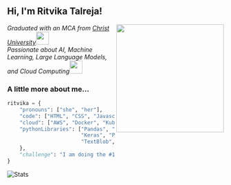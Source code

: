 <h2> Hi, I'm Ritvika Talreja! </h2>
<img align='right' src="https://media.giphy.com/media/ieyl9zmCjO4b4t6qoY/giphy.gif" width="250">
<p><em>Graduated with an MCA from <a href="https://christuniversity.in">Christ University</a><img src="https://media.giphy.com/media/fYSnHlufseco8Fh93Z/giphy.gif" width="30"></br>Passionate about AI, Machine Learning, Large Language Models, and Cloud Computing<img src="https://media.giphy.com/media/WUlplcMpOCEmTGBtBW/giphy.gif" width="30"> 
</em></p>


### A little more about me...  

```python
ritvika = {
    "pronouns": ["she", "her"],
    "code": ["HTML", "CSS", "Javascript", "C", "Java", "Python"],
    "cloud": ["AWS", "Docker", "Kubernetes"],
    "pythonLibraries": ["Pandas", "NumPy", "Matplotlib", "Scikit-learn", "Seaborn",
                        "Keras", "PyTorch", "Tensorflow", "NLTK", "Gensim","LangChain",
                        "TextBlob",],
    },
    "challenge": "I am doing the #100DaysOfCode challenge focused on Large Language Models"
}

```
![Stats](https://github-readme-stats.vercel.app/api?username=ritvika-talreja&theme=dark&show_icons=true&bg_color=1a1a1a&icon_color=a0ffff)
